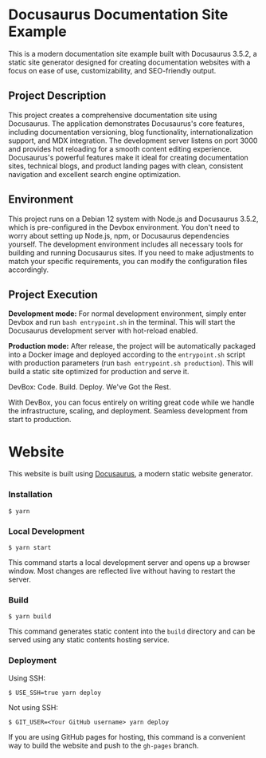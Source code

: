 # Docusaurus Documentation Site Example

This is a modern documentation site example built with Docusaurus 3.5.2, a static site generator designed for creating documentation websites with a focus on ease of use, customizability, and SEO-friendly output.

## Project Description

This project creates a comprehensive documentation site using Docusaurus. The application demonstrates Docusaurus's core features, including documentation versioning, blog functionality, internationalization support, and MDX integration. The development server listens on port 3000 and provides hot reloading for a smooth content editing experience. Docusaurus's powerful features make it ideal for creating documentation sites, technical blogs, and product landing pages with clean, consistent navigation and excellent search engine optimization.

## Environment

This project runs on a Debian 12 system with Node.js and Docusaurus 3.5.2, which is pre-configured in the Devbox environment. You don't need to worry about setting up Node.js, npm, or Docusaurus dependencies yourself. The development environment includes all necessary tools for building and running Docusaurus sites. If you need to make adjustments to match your specific requirements, you can modify the configuration files accordingly.

## Project Execution

**Development mode:** For normal development environment, simply enter Devbox and run `bash entrypoint.sh` in the terminal. This will start the Docusaurus development server with hot-reload enabled.

**Production mode:** After release, the project will be automatically packaged into a Docker image and deployed according to the `entrypoint.sh` script with production parameters (run `bash entrypoint.sh production`). This will build a static site optimized for production and serve it.


DevBox: Code. Build. Deploy. We've Got the Rest.

With DevBox, you can focus entirely on writing great code while we handle the infrastructure, scaling, and deployment. Seamless development from start to production.











# Website

This website is built using [Docusaurus](https://docusaurus.io/), a modern static website generator.

### Installation

```
$ yarn
```

### Local Development

```
$ yarn start
```

This command starts a local development server and opens up a browser window. Most changes are reflected live without having to restart the server.

### Build

```
$ yarn build
```

This command generates static content into the `build` directory and can be served using any static contents hosting service.

### Deployment

Using SSH:

```
$ USE_SSH=true yarn deploy
```

Not using SSH:

```
$ GIT_USER=<Your GitHub username> yarn deploy
```

If you are using GitHub pages for hosting, this command is a convenient way to build the website and push to the `gh-pages` branch.
